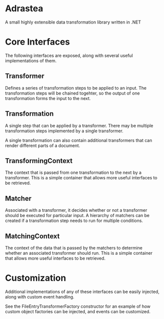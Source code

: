 # Adrastea
A small highly extensible data transformation library written in .NET

# Core Interfaces

The following interfaces are exposed, along with several useful implementations of them.

## Transformer
Defines a series of transformation steps to be applied to an input. The transformation steps will be chained togehter, so the output of one transformation forms the input to the next.

## Transformation
A single step that can be applied by a transformer. There may be multiple transformation steps implemented by a single transformer.

A single transformation can also contain additional transformers that can render different parts of a document.

## TransformingContext
The context that is passed from one transformation to the next by a transformer. This is a simple container that allows more useful interfaces to be retrieved.

## Matcher
Associated with a transformer, it decides whether or not a transformer should be executed for particular input. A hierarchy of matchers can be created if a transformation step needs to run for multiple conditions.

## MatchingContext
The context of the data that is passed by the matchers to determine whether an associated transformer should run. This is a simple container that allows more useful interfaces to be retrieved.

# Customization

Additional implementations of any of these interfaces can be easily injected, along with custom event handling.

See the FileEntryTransformerFactory constructor for an example of how custom object factories can be injected, and events can be customized.
